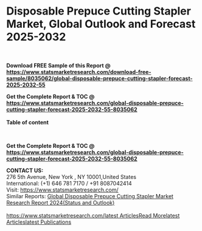 <h1>Disposable Prepuce Cutting Stapler Market, Global Outlook and Forecast 2025-2032</h1><br/><p><strong>Download FREE Sample of this Report @ <a href="https://www.statsmarketresearch.com/download-free-sample/8035062/global-disposable-prepuce-cutting-stapler-forecast-2025-2032-55">https://www.statsmarketresearch.com/download-free-sample/8035062/global-disposable-prepuce-cutting-stapler-forecast-2025-2032-55</a></strong></p><div><b>Get the Complete Report & TOC @ <a href="https://www.statsmarketresearch.com/global-disposable-prepuce-cutting-stapler-forecast-2025-2032-55-8035062">https://www.statsmarketresearch.com/global-disposable-prepuce-cutting-stapler-forecast-2025-2032-55-8035062</a></b></div><br><b>Table of content</b><p><br><div><b>Get the Complete Report & TOC @ <a href="https://www.statsmarketresearch.com/global-disposable-prepuce-cutting-stapler-forecast-2025-2032-55-8035062">https://www.statsmarketresearch.com/global-disposable-prepuce-cutting-stapler-forecast-2025-2032-55-8035062</a></b></div></p> <b>CONTACT US:</b><br>276 5th Avenue, New York , NY 10001,United States<br>International: (+1) 646 781 7170 / +91 8087042414<br>Visit: <a href="https://www.statsmarketresearch.com/">https://www.statsmarketresearch.com/</a><br>Similar Reports: <a href="https://www.statsmarketresearch.com/global-disposable-prepuce-cutting-stapler-forecast-2025-2032-55-8035062">Global Disposable Prepuce Cutting Stapler Market Research Report 2024(Status and Outlook)</a><br/><br/><a href="https://gyeongbokgung.com">https://www.statsmarketresearch.com/</a><a href="https://hallyeomaritime.com">latest Articles</a><a href="https://jingwansa.com">Read More</a><a href=https://nguoiviet.jp/">latest Articles</a><a href="https://www.intelmarketresearch.com/">latest Publications</a>